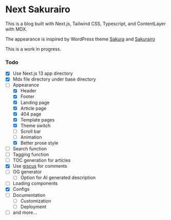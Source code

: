 # Next Sakurairo

This is a blog built with Next.js, Tailwind CSS, Typescript, and ContentLayer with MDX. 

The appearance is inspired by WordPress theme [Sakura](https://github.com/mashirozx/sakura) and [Sakurairo](https://github.com/mirai-mamori/Sakurairo)

This is a work in progress.

### Todo
- [x] Use Next.js 13 app directory
- [x] Mdx file directory under base directory
- [ ] Appearance
  - [x] Header
  - [x] Footer
  - [x] Landing page
  - [x] Article page
  - [x] 404 page
  - [x] Template pages
  - [x] Theme switch
  - [ ] Scroll bar
  - [ ] Animation
  - [x] Better prose style
- [ ] Search function
- [ ] Tagging function
- [ ] TOC generation for articles
- [x] Use [giscus](https://giscus.app/) for comments
- [ ] OG generator
  - [ ] Option for AI generated description
- [ ] Loading components
- [x] Configs
- [ ] Documentation
  - [ ] Customization
  - [ ] Deployment
- [ ] and more...
